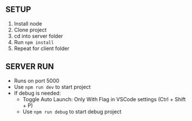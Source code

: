 ## SETUP

1. Install node
2. Clone project
3. cd into server folder
4. Run `npm install`
5. Repeat for client folder

## SERVER RUN

-   Runs on port 5000
-   Use `npm run dev` to start project
-   If debug is needed:
    -   Toggle Auto Launch: Only With Flag in VSCode settings (Ctrl + Shift + P)
    -   Use `npm run debug` to start debug project
